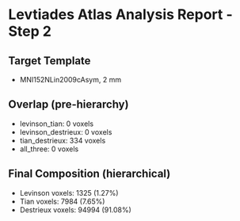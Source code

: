# Levtiades Atlas Analysis Report - Step 2

## Target Template
- MNI152NLin2009cAsym, 2 mm

## Overlap (pre-hierarchy)
- levinson_tian: 0 voxels
- levinson_destrieux: 0 voxels
- tian_destrieux: 334 voxels
- all_three: 0 voxels

## Final Composition (hierarchical)
- Levinson voxels: 1325 (1.27%)
- Tian voxels: 7984 (7.65%)
- Destrieux voxels: 94994 (91.08%)
